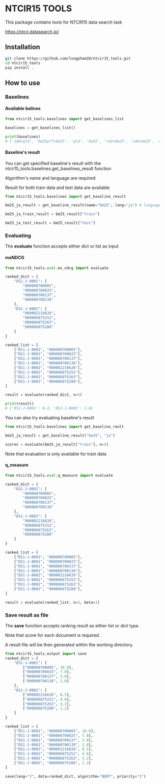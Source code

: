 # NTCIR15 TOOLS

This package contains tools for NTCIR15 data search task

https://ntcir.datasearch.jp/

## Installation

```bash
git clone https://github.com/longpham28/ntcir15_tools.git
cd ntcir15_tools
pip install .
```

## How to use

### Baselines

#### Available balines

```python
from ntcir15_tools.baselines import get_baselines_list

baselines = get_baselines_list()

print(baselines)
# ['sdm+qld', 'bm25prf+bm25', 'qld', 'bm25', 'rm3+bm25', 'sdm+bm25', 'rm3+qld', 'bm2']
```

#### Baseline's result

You can get specified baseline's result with the ntcir15_tools.baselines.get_baselines_result function

Algorithm's name and language are required

Result for both train data and test data are available

```python
from ntcir15_tools.baselines import get_baseline_result

bm25_ja_result = get_baseline_result(name="bm25", lang="ja") # language must be either "ja" or "en"

bm25_ja_train_result = bm25_result["train"]

bm25_ja_test_result = bm25_result["test"]
```

### Evaluating

The __evaluate__ function accepts either dict or list as input

#### msNDCG

```python
from ntcir15_tools.eval.ms_ndcg import evaluate

ranked_dict = {
    "DS1-J-0001": [
        "000000700005",
        "000000700025",
        "000000700137",
        "000000700138"
    ],
    "DS1-J-0002": [
        "000002216626",
        "000006875252",
        "000006875263",
        "000006875280"
    ]
}

ranked_list = [
    ["DS1-J-0001", "000000700005"],
    ["DS1-J-0001", "000000700025"],
    ["DS1-J-0001", "000000700137"],
    ["DS1-J-0001", "000000700138"],
    ["DS1-J-0002", "000002216626"],
    ["DS1-J-0002", "000006875252"],
    ["DS1-J-0002", "000006875263"],
    ["DS1-J-0002", "000006875280"],
]

result = evaluate(ranked_dict, n=5)

print(result)
# {'DS1-J-0001': 0.4, 'DS1-J-0002': 1.0}
```

You can also try evaluating baseline's result

```python
from ntcir15_tools.baselines import get_baseline_reult

bm25_ja_result = get_baseline_result("bm25", "ja")

scores = evaluate(bm25_ja_result["train"], n=5)

```
Note that evaluation is only available for train data

#### q_measure

```python
from ntcir15_tools.eval.q_measure import evaluate

ranked_dict = {
    "DS1-J-0001": [
        "000000700005",
        "000000700025",
        "000000700137",
        "000000700138"
    ],
    "DS1-J-0002": [
        "000002216626",
        "000006875252",
        "000006875263",
        "000006875280"
    ]
}

ranked_list = [
    ["DS1-J-0001", "000000700005"],
    ["DS1-J-0001", "000000700025"],
    ["DS1-J-0001", "000000700137"],
    ["DS1-J-0001", "000000700138"],
    ["DS1-J-0002", "000002216626"],
    ["DS1-J-0002", "000006875252"],
    ["DS1-J-0002", "000006875263"],
    ["DS1-J-0002", "000006875280"],
]

result = evaluate(ranked_list, n=5, beta=1)
```

### Save result as file

The __save__ function accepts ranking result as either list or dict type.

Note that score for each document is required.

A result file will be then generated within the working directory.

```python
from ntcir15_tools.output import save
ranked_dict = {
    "DS1-J-0001": [
        ["000000700005", 10.0],
        ["000000700025", 7.0],
        ["000000700137", 3.0],
        ["000000700138", 1.0]
    ],
    "DS1-J-0002": [
        ["000002216626", 8.5],
        ["000006875252", 4.6],
        ["000006875263", 3.2],
        ["000006875280", 1.2]
    ]
}

ranked_list = [
    ["DS1-J-0001", "000000700005", 10.0],
    ["DS1-J-0001", "000000700025", 7.0],
    ["DS1-J-0001", "000000700137", 3.0],
    ["DS1-J-0001", "000000700138", 1.0],
    ["DS1-J-0002", "000002216626", 8.5],
    ["DS1-J-0002", "000006875252", 4.6],
    ["DS1-J-0002", "000006875263", 3.2],
    ["DS1-J-0002", "000006875280", 1.2]
]

save(lang="J", data=ranked_dict, algorithm="BERT", priority="1")

```
